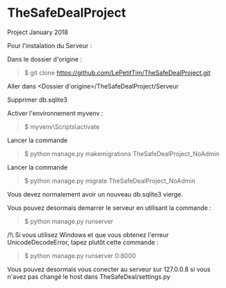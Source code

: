 # TheSafeDealProject
Project January 2018

Pour l'instalation du Serveur :

Dans le dossier d'origine : 
>$ git clone https://github.com/LePetitTim/TheSafeDealProject.git

Aller dans <Dossier d'origine>/TheSafeDealProject/Serveur

Supprimer db.sqlite3

Activer l'environnement myvenv : 
>$ myvenv\Scripts\activate

Lancer la commande 
>$ python manage.py makemigrations TheSafeDealProject_NoAdmin

Lancer la commande 
>$ python manage.py migrate TheSafeDealProject_NoAdmin

Vous devez normalement avoir un nouveau db.sqlite3 vierge.

Vous pouvez desormais demarrer le serveur en utilisant la commande : 
>$ python manage.py runserver

/!\ Si vous utilisez Windows et que vous obtenez l'erreur UnicodeDecodeError, tapez plutôt cette commande : 
>$ python manage.py runserver 0:8000

Vous pouvez desormais vous conecter au serveur sur 127.0.0.8 si vous n'avez pas changé le host dans TheSafeDeal/settings.py
